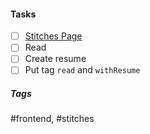 

#### Tasks
- [ ] [Stitches Page](https://stitches.dev/)
- [ ] Read
- [ ] Create resume
- [ ] Put tag `read` and `withResume`

##### Tags
#frontend, #stitches
